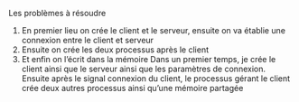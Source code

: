 Les problèmes à résoudre
1.	En premier lieu on crée le client et le serveur, ensuite on va établie une connexion entre le client et serveur 
2.	Ensuite on crée les deux processus après le client
3.	Et enfin on l’écrit dans la mémoire
Dans un premier temps, je crée le client ainsi que le serveur ainsi que les paramètres de connexion. Ensuite après  le signal connexion du client, le processus gérant le client crée deux autres processus ainsi qu’une mémoire partagée  

